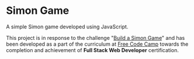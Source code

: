 # Simon Game

A simple Simon game developed using JavaScript.

This project is in response to the challenge "[Build a Simon Game](https://www.freecodecamp.com/challenges/build-a-simon-game)" and has been developed as a part of the curriculum at [Free Code Camp](http://freecodecamp.com) towards the completion and achievement of **Full Stack Web Developer** certification.
